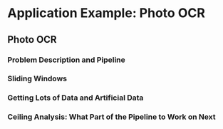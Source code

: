# Application Example: Photo OCR

## Photo OCR
### Problem Description and Pipeline
### Sliding Windows
### Getting Lots of Data and Artificial Data
### Ceiling Analysis: What Part of the Pipeline to Work on Next
